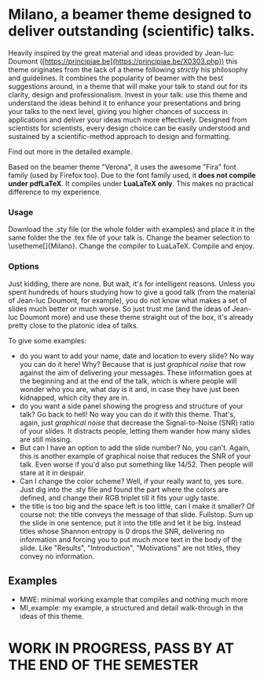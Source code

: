 # Milano, a beamer theme designed to deliver outstanding (scientific) talks.
Heavily inspired by the great material and ideas provided by Jean-luc Doumont ([https://principiae.be](https://principiae.be/X0303.php)) this theme originates from the lack of a theme following *strictly* his philosophy and guidelines.
It combines the popularity of beamer with the best suggestions around, in a theme that will make your talk to stand out for its clarity, design and professionalism.
Invest in your talk: use this theme and understand the ideas behind it to enhance your presentations and bring your talks to the next level, giving you higher chances of success in applications and deliver your ideas much more effectively.
Designed from scientists for scientists, every design choice can be easily understood and sustained by a scientific-method approach to design and formatting.

Find out more in the detailed example.

Based on the beamer theme "Verona", it uses the awesome "Fira" font family (used by Firefox too).
Due to the font family used, it **does not compile under pdfLaTeX**.
It compiles under **LuaLaTeX only**. This makes no practical difference to my experience.



### Usage
Download the .sty file (or the whole folder with examples) and place it in the same folder the the .tex file of your talk is.
Change the beamer selection to \usetheme[]{Milano}.
Change the compiler to LuaLaTeX.
Compile and enjoy.

### Options
Just kidding, there are none. But wait, it's for intelligent reasons.
Unless you spent hundreds of hours studying how to give a good talk (from the material of Jean-luc Doumont, for example), you do not know what makes a set of slides much better or much worse. So just trust me (and the ideas of Jean-luc Doumont more) and use these theme straight out of the box, it's already pretty close to the platonic idea of talks.

To give some examples:
- do you want to add your name, date and location to every slide? No way you can do it here! Why? Because that is just *graphical noise* that row against the aim of delivering your messages. These information goes at the beginning and at the end of the talk, which is where people will wonder who you are, what day is it and, in case they have just been kidnapped, which city they are in. 
- do you want a side panel showing the progress and structure of your talk? Go back to hell! No way you can do it with this theme. That's, again, just *graphical noise* that decrease the Signal-to-Noise (SNR) ratio of your slides. It distracts people, letting them wander how many slides are still missing.
- But can I have an option to add the slide number? No, you can't. Again, this is another example of graphical noise that reduces the SNR of your talk. Even worse if you'd also put something like 14/52. Then people will stare at it in despair.
- Can I change the color scheme? Well, if your really want to, yes sure. Just dig into the .sty file and found the part where the colors are defined, and change their RGB triplet till it fits your ugly taste. 
- the title is too big and the space left is too little, can I make it smaller? Of course not: the title conveys the message of that slide. Fullstop. Sum up the slide in one sentence, put it into the title and let it be big. Instead titles whose Shannon entropy is 0 drops the SNR, delivering no information and forcing you to put much more text in the body of the slide. Like "Results", "Introduction", "Motivations" are not titles, they convey no information.

## Examples
- MWE: minimal working example that compiles and nothing much more
- MI_example: my example, a structured and detail walk-through in the ideas of this theme.


# WORK IN PROGRESS, PASS BY AT THE END OF THE SEMESTER
